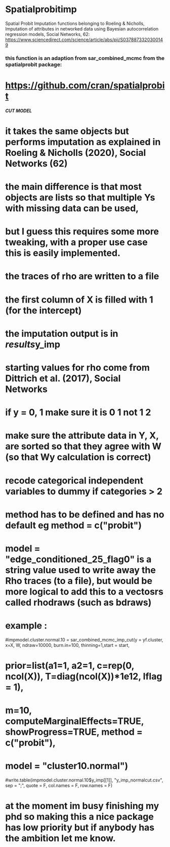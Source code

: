 # Spatialprobitimp
Spatial Probit Imputation functions belonging to Roeling & Nicholls, Imputation of attributes in networked data using Bayesian autocorrelation regression models, Social Networks, 62: https://www.sciencedirect.com/science/article/abs/pii/S0378873320300149

### this function is an adaption from sar_combined_mcmc from the spatialprobit package:
# https://github.com/cran/spatialprobit

##### CUT MODEL #####

# it takes the same objects but performs imputation as explained in Roeling & Nicholls (2020), Social Networks (62)
# the main difference is that most objects are lists so that multiple Ys with missing data can be used,
# but I guess this requires some more tweaking, with a proper use case this is easily implemented.
# the traces of rho are written to a file
# the first column of X is filled with 1 (for the intercept)
# the imputation output is in $results$y_imp
# starting values for rho come from Dittrich et al. (2017), Social Networks
# if y = 0, 1 make sure it is 0 1 not 1 2
# make sure the attribute data in Y, X, are sorted so that they agree with W (so that Wy calculation is correct)
# recode categorical independent variables to dummy if categories > 2
# method has to be defined and has no default eg method = c("probit")
# model = "edge_conditioned_25_flag0" is a  string value used to write away the Rho traces (to a file), but would be more logical to add this to a vectosrs called rhodraws (such as bdraws)

# example :
#impmodel.cluster.normal.10 = sar_combined_mcmc_imp_cut(y = yf.cluster, x=X, W, ndraw=10000, burn.in=100, thinning=1,start = start,
#                                                       prior=list(a1=1, a2=1, c=rep(0, ncol(X)), T=diag(ncol(X))*1e12, lflag = 1),
#                                                       m=10, computeMarginalEffects=TRUE, showProgress=TRUE, method = c("probit"),
#                                                       model = "cluster10.normal")

#write.table(impmodel.cluster.normal.10$y_imp[[1]], "y_imp_normalcut.csv", sep = ";", quote = F, col.names = F, row.names = F)

# at the moment im busy finishing my phd so making this a nice package has low priority but if anybody has the ambition let me know.
